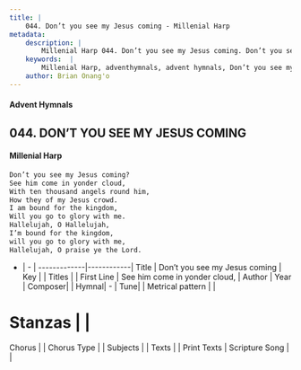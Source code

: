 ```yaml
---
title: |
    044. Don’t you see my Jesus coming - Millenial Harp
metadata:
    description: |
        Millenial Harp 044. Don’t you see my Jesus coming. Don’t you see my Jesus coming? See him come in yonder cloud, With ten thousand angels round him, How they of my Jesus crowd. I am bound for the kingdom, Will you go to glory with me. Hallelujah, O Hallelujah, I’m bound for the kingdom, will you go to glory with me, Hallelujah, O praise ye the Lord.
    keywords:  |
        Millenial Harp, adventhymnals, advent hymnals, Don’t you see my Jesus coming, See him come in yonder cloud, . 
    author: Brian Onang'o
---
```

#### Advent Hymnals
## 044. DON’T YOU SEE MY JESUS COMING
####  Millenial Harp
```txt
Don’t you see my Jesus coming? 
See him come in yonder cloud, 
With ten thousand angels round him, 
How they of my Jesus crowd. 
I am bound for the kingdom, 
Will you go to glory with me. 
Hallelujah, O Hallelujah, 
I’m bound for the kingdom, 
will you go to glory with me, 
Hallelujah, O praise ye the Lord.
```
- |   -  |
-------------|------------|
Title | Don’t you see my Jesus coming |
Key |  |
Titles |  |
First Line | See him come in yonder cloud,  |
Author | 
Year | 
Composer|  |
Hymnal|  - |
Tune|  |
Metrical pattern | |
# Stanzas |  |
Chorus |  |
Chorus Type |  |
Subjects |  |
Texts |  |
Print Texts | 
Scripture Song |  |
    
